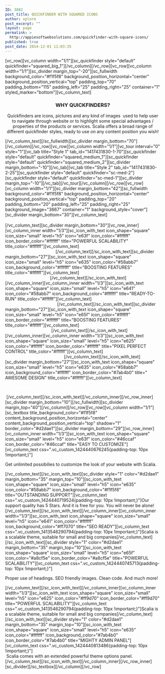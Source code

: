 ```yaml
---
ID: 3882
post_title: QUICKFINDER WITH SQUARED ICONS
author: xplore
post_excerpt: ""
layout: page
permalink: >
  http://appiesoftwebsolutions.com/quickfinder-with-square-icons/
published: true
post_date: 2014-12-01 11:03:35
---
```

[vc_row][vc_column width="1/1"][sc_quickfinder style="default" quickfinder="squared_big_1"][/vc_column][/vc_row][vc_row][vc_column width="1/1"][sc_divider margin_top="-20"][sc_fullwidth background_color="#f1f5f8" background_position_horizontal="center" background_position_vertical="top" padding_top="70" padding_bottom="115" padding_left="25" padding_right="25" container="1" styled_marker="bottom"][vc_column_text]
<h3 style="text-align: center;">WHY QUICKFINDERS?</h3>
<p style="text-align: center;">Quickfinders are icons, pictures and any kind of images  used to help user to navigate through website or to highlight some special advantages / properties of the products or services. Scalia offers a broad range of different quickfinder styles, ready to use on any content position you wish!</p>
[/vc_column_text][/sc_fullwidth][sc_divider margin_bottom="70"][/vc_column][/vc_row][vc_row][vc_column width="1/1"][vc_tour interval="0" style="1"][vc_tab title="Style 1" tab_id="1417431830-1-70"][sc_quickfinder style="default" quickfinder="squared_medium_1"][sc_quickfinder style="default" quickfinder="squared_medium_2"][sc_divider margin_bottom="-10"][/vc_tab][vc_tab title="Style 2" tab_id="1417431830-2-25"][sc_quickfinder style="default" quickfinder="sc-med-2"][sc_quickfinder style="default" quickfinder="sc-med-1"][sc_divider margin_top="-10"][/vc_tab][/vc_tour][/vc_column][/vc_row][vc_row][vc_column width="1/1"][sc_divider margin_bottom="42"][sc_fullwidth background_color="#f1f5f8" background_position_horizontal="center" background_position_vertical="top" padding_top="20" padding_bottom="20" padding_left="25" padding_right="25" background_image="3667" container="1" background_style="cover"][sc_divider margin_bottom="30"][vc_column_text]
<div class="title-h3" style="text-align: center;"><span style="color: #ffffff;">QUICKFINDER MATRIX WITH SMALLER ICONS</span></div>
[/vc_column_text][sc_divider margin_bottom="30"][vc_row_inner][vc_column_inner width="1/3"][sc_icon_with_text icon_shape="square" icon_size="small" level="h5" icon="e63f" icon_color="#ffffff" icon_border_color="#ffffff" title="POWERFUL SCALABILITY" title_color="#ffffff"][vc_column_text]<span style="color: #ffffff;">Scalia is a scalable theme, suitable for small and big companies</span>[/vc_column_text][/sc_icon_with_text][sc_divider margin_bottom="27"][sc_icon_with_text icon_shape="square" icon_size="small" level="h5" icon="e635" icon_color="#58abb7" icon_background_color="#ffffff" title="BOOSTING FEATURES" title_color="#ffffff"][vc_column_text]<span style="color: #ffffff;">Scalia is loaded with tons of useful features &amp; shortcodes</span>[/vc_column_text][/sc_icon_with_text][/vc_column_inner][vc_column_inner width="1/3"][sc_icon_with_text icon_shape="square" icon_size="small" level="h5" icon="e641" icon_color="#58abb7" icon_background_color="#ffffff" title="READY-TO-RUN" title_color="#ffffff"][vc_column_text]<span style="color: #ffffff;">Scalia is ready to run with just few clicks out-of-the-box</span>[/vc_column_text][/sc_icon_with_text][sc_divider margin_bottom="27"][sc_icon_with_text icon_shape="square" icon_size="small" level="h5" icon="e65f" icon_color="#ffffff" icon_border_color="#ffffff" title="BOOSTING FEATURES" title_color="#ffffff"][vc_column_text]<span style="color: #ffffff;">Scalia is loaded with tons of useful features &amp; shortcodes.</span>[/vc_column_text][/sc_icon_with_text][/vc_column_inner][vc_column_inner width="1/3"][sc_icon_with_text icon_shape="square" icon_size="small" level="h5" icon="e625" icon_color="#ffffff" icon_border_color="#ffffff" title="PIXEL PERFECT CONTROL" title_color="#ffffff"][vc_column_text]<span style="color: #ffffff;">With Scalia you will make pixel perfect pages &amp; layouts</span>[/vc_column_text][/sc_icon_with_text][sc_divider margin_bottom="27"][sc_icon_with_text icon_shape="square" icon_size="small" level="h5" icon="e635" icon_color="#58abb7" icon_background_color="#ffffff" icon_border_color="#7ab4b0" title=" AWESOME DESIGN" title_color="#ffffff"][vc_column_text]<div class="sc-icon-with-text-content">
<div class="sc-icon-with-text-empty"></div>
<div class="sc-icon-with-text-text">
<div class="wpb_text_column wpb_content_element  vc_custom_1420210572932">
<div class="wpb_wrapper">

<span style="color: #ffffff;">This premium multi-purpose theme is made in modern, trendy design style.</span>

</div>
</div>
</div>
</div>
<span style="color: #ffffff;"> </span>[/vc_column_text][/sc_icon_with_text][/vc_column_inner][/vc_row_inner][sc_divider margin_bottom="10"][/sc_fullwidth][sc_divider margin_top="40"][/vc_column][/vc_row][vc_row][vc_column width="1/1"][sc_textbox title_background_color="#f1f5f8" content_background_position_horizontal="center" content_background_position_vertical="top" shadow="1" border_color="#d2dae1"][sc_divider margin_bottom="29"][vc_row_inner][vc_column_inner width="1/3"][sc_icon_with_text icon_shape="square" icon_size="small" level="h5" icon="e63f" icon_color="#46ccaf" icon_border_color="#46ccaf" title="EASY TO CUSTOMIZE"][vc_column_text css=".vc_custom_1424440676245{padding-top: 10px !important;}"]<div class="sc-icon-with-text-content">
<div class="sc-icon-with-text-empty"></div>
<div class="sc-icon-with-text-text">
<div class="wpb_text_column wpb_content_element  vc_custom_1420210665592">
<div class="wpb_wrapper">

Get unlimited possibilies to customize the look of your website with Scalia.

</div>
</div>
</div>
</div>[/vc_column_text][/sc_icon_with_text][sc_divider style="1" color="#d2dae1" margin_bottom="35" margin_top="10"][sc_icon_with_text icon_shape="square" icon_size="small" level="h5" icon="e635" icon_color="#58abb7" icon_background_color="#f1f5f8" title="OUTSTANDING SUPPORT"][vc_column_text css=".vc_custom_1424440719524{padding-top: 10px !important;}"]Our support quality has 5 Stars. And it is free for you. You will never be alone![/vc_column_text][/sc_icon_with_text][/vc_column_inner][vc_column_inner width="1/3"][sc_icon_with_text icon_shape="square" icon_size="small" level="h5" icon="e641" icon_color="#ffffff" icon_background_color="#ff7070" title="SEO READY"][vc_column_text css=".vc_custom_1413546290794{padding-top: 10px !important;}"]Scalia is a scalable theme, suitable for small and big companies[/vc_column_text][/sc_icon_with_text][sc_divider style="1" color="#d2dae1" margin_bottom="35" margin_top="10"][sc_icon_with_text icon_shape="square" icon_size="small" level="h5" icon="e65f" icon_color="#a8cf5e" icon_border_color="#a8cf5e" title="POWERFUL SCALABILITY"][vc_column_text css=".vc_custom_1424440745713{padding-top: 10px !important;}"]<div class="sc-icon-with-text-content">
<div class="sc-icon-with-text-empty"></div>
<div class="sc-icon-with-text-text">
<div class="wpb_text_column wpb_content_element ">
<div class="wpb_wrapper">

Proper use of headings. SEO friendly images. Clean code. And much more!

</div>
</div>
</div>
</div>[/vc_column_text][/sc_icon_with_text][/vc_column_inner][vc_column_inner width="1/3"][sc_icon_with_text icon_shape="square" icon_size="small" level="h5" icon="e625" icon_color="#ff9d70" icon_border_color="#ff9d70" title="POWERFUL SCALABILITY"][vc_column_text css=".vc_custom_1413546290794{padding-top: 10px !important;}"]Scalia is a scalable theme, suitable for small and big companies[/vc_column_text][/sc_icon_with_text][sc_divider style="1" color="#d2dae1" margin_bottom="35" margin_top="10"][sc_icon_with_text icon_shape="square" icon_size="small" level="h5" icon="e635" icon_color="#ffffff" icon_background_color="#7ab4b0" icon_border_color="#7ab4b0" title="MIGHTY ADMIN PANEL"][vc_column_text css=".vc_custom_1424440813486{padding-top: 10px !important;}"]<div class="sc-icon-with-text-content">
<div class="sc-icon-with-text-empty"> Scalia comes with an extended powerful theme options panel.</div>
</div>[/vc_column_text][/sc_icon_with_text][/vc_column_inner][/vc_row_inner][sc_divider][/sc_textbox][/vc_column][/vc_row]